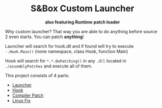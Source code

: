 ﻿<center>
    <h1>S&Box Custom Launcher</h1>
    <b>also featuring Runtime patch loader</b>
</center>

Why custom launcher? That way you are able to do anything before source 2 even starts.
You can patch **anything**!

Launcher will search for hook.dll and if found will try to execute
`-.Hook.Main()` (none namespace, class Hook, function Main)

Hook will search for `*.*.DoPatching()` in any `.dll` located in `./assemblyPatches` and
execute all of them.

This project consists of 4 parts:
- [Launcher](/SboxLauncher/README.MD)
- [Hook](/SboxHook/README.MD)
- [Compiler Patch](/PatchCompiler/README.MD)
- [Linux Fix](/LinuxPatch/README.MD)